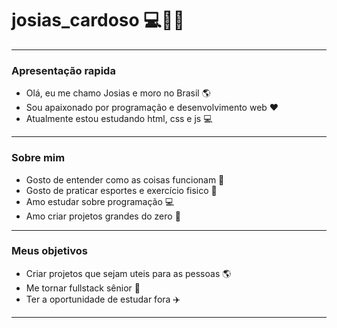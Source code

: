 # **josias_cardoso** 💻🚀🌐
---
### **Apresentação rapida**
- Olá, eu me chamo Josias e moro no Brasil 🌎
- Sou apaixonado por programação e desenvolvimento web ❤
- Atualmente estou estudando html, css e js 💻
---
### **Sobre mim** 
- Gosto de entender como as coisas funcionam 🤔
- Gosto de praticar esportes e exercício fisico 🏐
- Amo estudar sobre programação 💻
- Amo criar projetos grandes do zero 🚀
---
### **Meus objetivos** 
- Criar projetos que sejam uteis para as pessoas 🌎
- Me tornar fullstack sênior 🤝
- Ter a oportunidade de estudar fora ✈️
---
